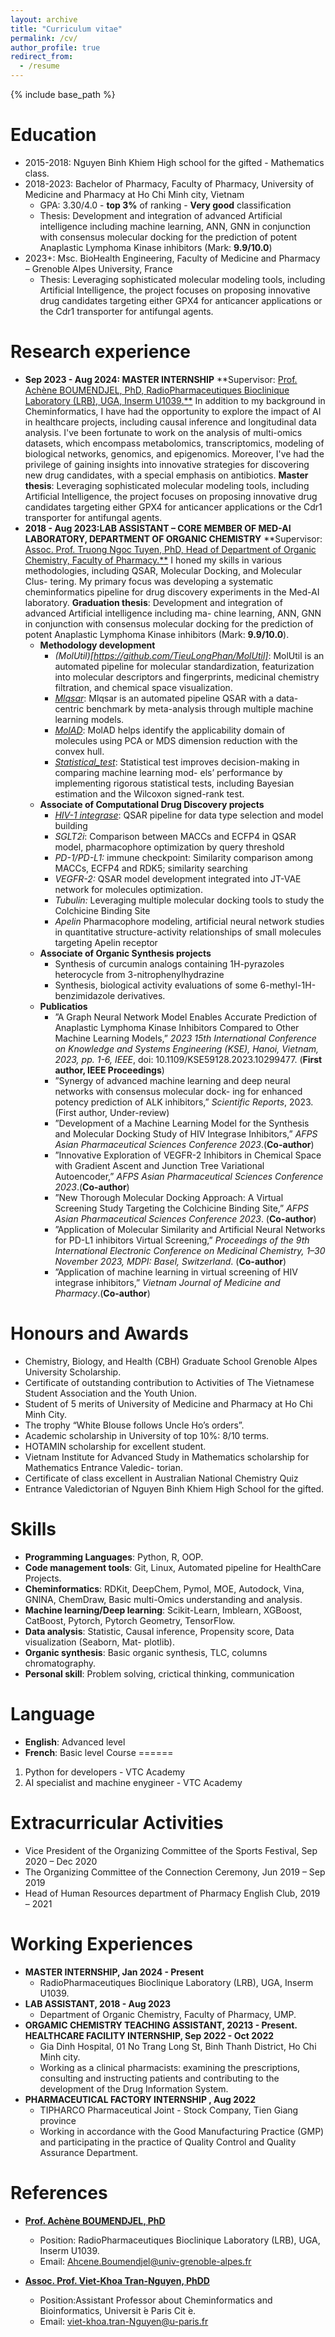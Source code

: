 ```yaml
---
layout: archive
title: "Curriculum vitae"
permalink: /cv/
author_profile: true
redirect_from:
  - /resume
---
```


{% include base_path %}

Education
======
* 2015-2018: Nguyen Binh Khiem High school for the gifted - Mathematics class.
* 2018-2023: Bachelor of Pharmacy, Faculty of Pharmacy, University of Medicine and Pharmacy at Ho Chi Minh city, Vietnam
  * GPA: 3.30/4.0 - **top 3%** of ranking - **Very good** classification
  * Thesis: Development and integration of advanced Artificial intelligence including machine learning, ANN, GNN in conjunction with consensus molecular docking for the prediction of potent Anaplastic Lymphoma Kinase inhibitors (Mark: **9.9/10.0**)
* 2023+: Msc. BioHealth Engineering, Faculty of Medicine and Pharmacy – Grenoble Alpes University, France
  * Thesis: Leveraging sophisticated molecular modeling tools, including Artificial Intelligence, the project focuses on proposing innovative drug candidates targeting either GPX4 for anticancer applications or the Cdr1 transporter for antifungal agents.

Research experience
======
* **Sep 2023 - Aug 2024: MASTER INTERNSHIP**
  **Supervisor: [Prof. Achène BOUMENDJEL, PhD, RadioPharmaceutiques Bioclinique Laboratory (LRB), UGA, Inserm U1039.**](https://www.researchgate.net/profile/Ahcene-Boumendjel)
  In addition to my background in Cheminformatics, I have had the opportunity to explore the impact of AI in healthcare projects, including causal inference and longitudinal data analysis. I've been fortunate to work on the analysis of multi-omics datasets, which encompass metabolomics, transcriptomics, modeling of biological networks, genomics, and epigenomics. Moreover, I've had the privilege of gaining insights into innovative strategies for discovering new drug candidates, with a special emphasis on antibiotics.
  **Master thesis**: Leveraging sophisticated molecular modeling tools, including Artificial Intelligence, the project focuses on proposing innovative drug candidates targeting either GPX4 for anticancer applications or the Cdr1 transporter for antifungal agents.
* **2018 - Aug 2023:LAB ASSISTANT – CORE MEMBER OF MED-AI LABORATORY, DEPARTMENT OF ORGANIC CHEMISTRY**
  **Supervisor: [Assoc. Prof. Truong Ngoc Tuyen, PhD, Head of Department of Organic Chemistry, Faculty of Pharmacy.**](http://uphcm.edu.vn/emplinfo.aspx?EmplCode=truongngoctuyen)
  I honed my skills in various methodologies, including QSAR, Molecular Docking, and Molecular Clus- tering. My primary focus was developing a systematic cheminformatics pipeline for drug discovery experiments in the Med-AI laboratory.
  **Graduation thesis**:  Development and integration of advanced Artificial intelligence including ma- chine learning, ANN, GNN in conjunction with consensus molecular docking for the prediction of potent Anaplastic Lymphoma Kinase inhibitors (Mark: **9.9/10.0**).
  * **Methodology development**
    * *(MolUtil)[https://github.com/TieuLongPhan/MolUtil]*: MolUtil is an automated pipeline for molecular standardization, featurization into molecular descriptors and fingerprints, medicinal chemistry filtration, and chemical space visualization.
    * *[Mlqsar](https://github.com/TieuLongPhan/mlqsar)*: Mlqsar is an automated pipeline QSAR with a data-centric benchmark by meta-analysis through multiple machine learning models.
    * *[MolAD](https://github.com/trinhthechuong/Applicability-domain)*: MolAD helps identify the applicability domain of molecules using PCA or MDS dimension reduction with the convex hull.
    * *[Statistical_test](https://github.com/trinhthechuong/Compared_performane)*: Statistical test improves decision-making in comparing machine learning mod- els’ performance by implementing rigorous statistical tests, including Bayesian estimation and the Wilcoxon signed-rank test.
  * **Associate of Computational Drug Discovery projects**
    * *[HIV-1 integrase](https://github.com/TieuLongPhan/HIV_IN_QSAR)*: QSAR pipeline for data type selection and model building
    * *SGLT2i*: Comparison between MACCs and ECFP4 in QSAR model, pharmacophore optimization by query threshold 
    * *PD-1/PD-L1:* immune checkpoint: Similarity comparison among MACCs, ECFP4 and RDK5; similarity searching
    * *VEGFR-2:* QSAR model development integrated into JT-VAE network for molecules optimization.
    * *Tubulin:* Leveraging multiple molecular docking tools to study the Colchicine Binding Site
    * *Apelin*  Pharmacophore modeling, artificial neural network studies in quantitative structure-activity relationships of small molecules targeting Apelin receptor
  * **Associate of Organic Synthesis projects**
    * Synthesis of curcumin analogs containing 1H-pyrazoles heterocycle from 3-nitrophenylhydrazine
    * Synthesis, biological activity evaluations of some 6-methyl-1H-benzimidazole derivatives. 
  * **Publicatios**
    * ”A Graph Neural Network Model Enables Accurate Prediction of Anaplastic Lymphoma Kinase Inhibitors Compared to Other Machine Learning Models,” *2023 15th International Conference on Knowledge and Systems Engineering (KSE), Hanoi, Vietnam, 2023, pp. 1-6, IEEE*, doi: 10.1109/KSE59128.2023.10299477. (**First author, IEEE Proceedings**)
    * ”Synergy of advanced machine learning and deep neural networks with consensus molecular dock- ing for enhanced potency prediction of ALK inhibitors,” *Scientific Reports*, 2023.(First author, Under-review)
    * ”Development of a Machine Learning Model for the Synthesis and Molecular Docking Study of HIV Integrase Inhibitors,” *AFPS Asian Pharmaceutical Sciences Conference 2023*.(**Co-author**)
    * ”Innovative Exploration of VEGFR-2 Inhibitors in Chemical Space with Gradient Ascent and Junction Tree Variational Autoencoder,” *AFPS Asian Pharmaceutical Sciences Conference 2023*.(**Co-author**)
    * ”New Thorough Molecular Docking Approach: A Virtual Screening Study Targeting the Colchicine Binding Site,” *AFPS Asian Pharmaceutical Sciences Conference 2023*. (**Co-author**)
    * ”Application of Molecular Similarity and Artificial Neural Networks for PD-L1 inhibitors Virtual Screening,” *Proceedings of the 9th International Electronic Conference on Medicinal Chemistry, 1–30 November 2023, MDPI: Basel, Switzerland*. (**Co-author**)
    * ”Application of machine learning in virtual screening of HIV integrase inhibitors,” *Vietnam Journal of Medicine and Pharmacy*.(**Co-author**)
  

Honours and Awards
=====
* Chemistry, Biology, and Health (CBH) Graduate School Grenoble Alpes University Scholarship.
* Certificate of outstanding contribution to Activities of The Vietnamese Student Association and the Youth Union.
* Student of 5 merits of University of Medicine and Pharmacy at Ho Chi Minh City.
* The trophy “White Blouse follows Uncle Ho’s orders”.
* Academic scholarship in University of top 10%: 8/10 terms.
* HOTAMIN scholarship for excellent student.
* Vietnam Institute for Advanced Study in Mathematics scholarship for Mathematics Entrance Valedic- torian.
* Certificate of class excellent in Australian National Chemistry Quiz
* Entrance Valedictorian of Nguyen Binh Khiem High School for the gifted.

Skills
======
* **Programming Languages**: Python, R, OOP.
* **Code management tools**: Git, Linux, Automated pipeline for HealthCare Projects.
* **Cheminformatics**: RDKit, DeepChem, Pymol, MOE, Autodock, Vina, GNINA, ChemDraw, Basic multi-Omics understanding and analysis.
* **Machine learning/Deep learning**: Scikit-Learn, Imblearn, XGBoost, CatBoost, Pytorch, Pytorch Geometry, TensorFlow.
* **Data analysis**:  Statistic, Causal inference, Propensity score, Data visualization (Seaborn, Mat- plotlib).
* **Organic synthesis**: Basic organic synthesis, TLC, columns chromatography.
* **Personal skill**: Problem solving, crictical thinking, communication

Language
======
* **English**: Advanced level
* **French**: Basic level
Course
======
1. Python for developers - VTC Academy
2. AI specialist and machine enygineer - VTC Academy

Extracurricular Activities
=====
* Vice President of the Organizing Committee of the Sports Festival, Sep 2020 – Dec 2020 
* The Organizing Committee of the Connection Ceremony, Jun 2019 – Sep 2019
* Head of Human Resources department of Pharmacy English Club, 2019 – 2021

Working Experiences
======
* **MASTER INTERNSHIP, Jan 2024 - Present**
  * RadioPharmaceutiques Bioclinique Laboratory (LRB), UGA, Inserm U1039.
* **LAB ASSISTANT, 2018 - Aug 2023**
  * Department of Organic Chemistry, Faculty of Pharmacy, UMP.
* **ORGAMIC CHEMISTRY TEACHING ASSISTANT, 20213 - Present. HEALTHCARE FACILITY INTERNSHIP, Sep 2022 - Oct 2022**
  * Gia Dinh Hospital, 01 No Trang Long St, Binh Thanh District, Ho Chi Minh city.
  * Working as a clinical pharmacists: examining the prescriptions, consulting and instructing patients and contributing to the development of the Drug Information System.
* **PHARMACEUTICAL FACTORY INTERNSHIP , Aug 2022**
  * TIPHARCO Pharmaceutical Joint - Stock Company, Tien Giang province
  * Working in accordance with the Good Manufacturing Practice (GMP) and participating in the practice of Quality Control and Quality Assurance Department.


References
======
* [**Prof. Achène BOUMENDJEL, PhD**](https://www.researchgate.net/profile/Ahcene-Boumendjel)
  * Position: RadioPharmaceutiques Bioclinique Laboratory (LRB), UGA, Inserm U1039.
  * Email: [Ahcene.Boumendjel@univ-grenoble-alpes.fr](mailto:Ahcene.Boumendjel@univ-grenoble-alpes.fr)
  

* [**Assoc. Prof. Viet-Khoa Tran-Nguyen, PhDD**](https://www.researchgate.net/profile/Viet-Khoa-Tran-Nguyen)
  * Position:Assistant Professor about Cheminformatics and Bioinformatics, Universit ́e Paris Cit ́e.
  * Email: [viet-khoa.tran-Nguyen@u-paris.fr](mailto:viet-khoa.tran-Nguyen@u-paris.fr)
  





